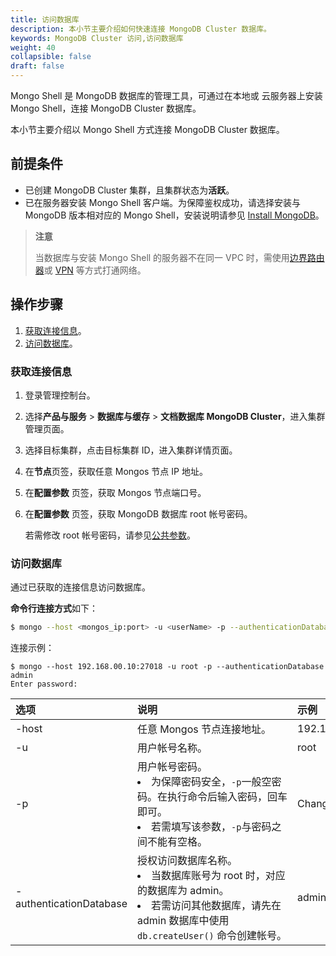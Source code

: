 ```yaml
---
title: 访问数据库
description: 本小节主要介绍如何快速连接 MongoDB Cluster 数据库。 
keywords: MongoDB Cluster 访问,访问数据库
weight: 40
collapsible: false
draft: false
---
```




Mongo Shell 是 MongoDB 数据库的管理工具，可通过在本地或 云服务器上安装 Mongo Shell，连接 MongoDB Cluster 数据库。

本小节主要介绍以 Mongo Shell 方式连接 MongoDB Cluster 数据库。

## 前提条件

- 已创建 MongoDB Cluster 集群，且集群状态为**活跃**。
- 已在服务器安装 Mongo Shell 客户端。为保障鉴权成功，请选择安装与 MongoDB 版本相对应的 Mongo Shell，安装说明请参见 [Install MongoDB](https://docs.mongodb.com/manual/installation/?spm=a2c4g.11186623.0.0.78bd575fTyXmdC)。

> **注意**
> 
> 当数据库与安装 Mongo Shell 的服务器不在同一 VPC 时，需使用[边界路由器](/network/border_router/)或 [VPN](/network/vpc/manual/vpn/) 等方式打通网络。

## 操作步骤

1. [获取连接信息](#获取连接信息)。
2. [访问数据库](#访问数据库)。

### 获取连接信息

1. 登录管理控制台。
2. 选择**产品与服务** > **数据库与缓存** > **文档数据库 MongoDB Cluster**，进入集群管理页面。
3. 选择目标集群，点击目标集群 ID，进入集群详情页面。
4. 在**节点**页签，获取任意 Mongos 节点 IP 地址。
5. 在**配置参数** 页签，获取 Mongos 节点端口号。
6. 在**配置参数** 页签，获取 MongoDB 数据库 root 帐号密码。
   
   若需修改 root 帐号密码，请参见[公共参数](../../manual/config_para/config_para_info)。

### 访问数据库
   
通过已获取的连接信息访问数据库。
   
**命令行连接方式**如下：

```bash
$ mongo --host <mongos_ip:port> -u <userName> -p --authenticationDatabase <database>
```

连接示例：

```shell
$ mongo --host 192.168.00.10:27018 -u root -p --authenticationDatabase admin
Enter password:
```

|<span style="display:inline-block;width:80px">选项</span> |<span style="display:inline-block;width:240px">说明</span>|<span style="display:inline-block;width:280px">示例</span> |
|:----|:----|:----|
|-host          | 任意 Mongos 节点连接地址。       | 192.168.00.10:27018 |
|-u          | 用户帐号名称。                | root |
|-p          | 用户帐号密码。<li> 为保障密码安全，`-p`一般空密码。在执行命令后输入密码，回车即可。<li>若需填写该参数，`-p`与密码之间不能有空格。            | Change1Pwd |
|-authenticationDatabase          | 授权访问数据库名称。<li>当数据库账号为 root 时，对应的数据库为 admin。<li>若需访问其他数据库，请先在 admin 数据库中使用 `db.createUser()` 命令创建帐号。   |  admin |
